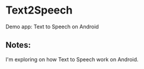 # Text2Speech
Demo app: Text to Speech on Android

## Notes:
I'm exploring on how Text to Speech work on Android.
